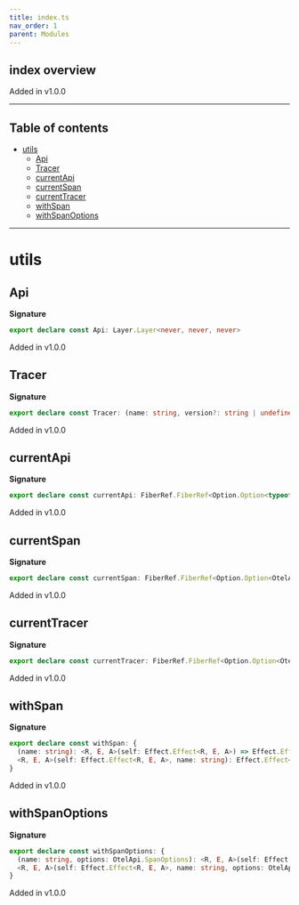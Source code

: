```yaml
---
title: index.ts
nav_order: 1
parent: Modules
---
```


## index overview

Added in v1.0.0

---

<h2 class="text-delta">Table of contents</h2>

- [utils](#utils)
  - [Api](#api)
  - [Tracer](#tracer)
  - [currentApi](#currentapi)
  - [currentSpan](#currentspan)
  - [currentTracer](#currenttracer)
  - [withSpan](#withspan)
  - [withSpanOptions](#withspanoptions)

---

# utils

## Api

**Signature**

```ts
export declare const Api: Layer.Layer<never, never, never>
```

Added in v1.0.0

## Tracer

**Signature**

```ts
export declare const Tracer: (name: string, version?: string | undefined) => Layer.Layer<never, never, never>
```

Added in v1.0.0

## currentApi

**Signature**

```ts
export declare const currentApi: FiberRef.FiberRef<Option.Option<typeof OtelApi>>
```

Added in v1.0.0

## currentSpan

**Signature**

```ts
export declare const currentSpan: FiberRef.FiberRef<Option.Option<OtelApi.Span>>
```

Added in v1.0.0

## currentTracer

**Signature**

```ts
export declare const currentTracer: FiberRef.FiberRef<Option.Option<OtelApi.Tracer>>
```

Added in v1.0.0

## withSpan

**Signature**

```ts
export declare const withSpan: {
  (name: string): <R, E, A>(self: Effect.Effect<R, E, A>) => Effect.Effect<R, E, A>
  <R, E, A>(self: Effect.Effect<R, E, A>, name: string): Effect.Effect<R, E, A>
}
```

Added in v1.0.0

## withSpanOptions

**Signature**

```ts
export declare const withSpanOptions: {
  (name: string, options: OtelApi.SpanOptions): <R, E, A>(self: Effect.Effect<R, E, A>) => Effect.Effect<R, E, A>
  <R, E, A>(self: Effect.Effect<R, E, A>, name: string, options: OtelApi.SpanOptions): Effect.Effect<R, E, A>
}
```

Added in v1.0.0
